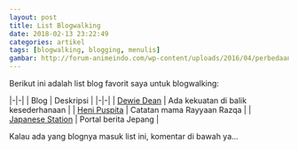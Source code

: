 ```yaml
---
layout: post
title: List Blogwalking
date: 2018-02-13 23:22:49
categories: artikel
tags: [blogwalking, blogging, menulis]
gambar: http://forum-animeindo.com/wp-content/uploads/2016/04/perbedaan-anime-dan-game-final-fantasy-xv-14-e1459586143677.png
---
```


Berikut ini adalah list blog favorit saya untuk blogwalking:

|-|-|
| Blog | Deskripsi |
|-|-|
| [Dewie Dean](http://dewieajaa.blogspot.co.id/) | Ada kekuatan di balik kesederhanaan |
| [Heni Puspita](http://www.henipuspita.net/) | Catatan mama Rayyaan Razqa |
| [Japanese Station](https://japanesestation.com/) | Portal berita Jepang |

Kalau ada yang blognya masuk list ini, komentar di bawah ya...